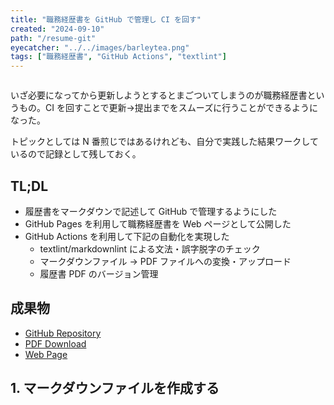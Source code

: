 ```yaml
---
title: "職務経歴書を GitHub で管理し CI を回す"
created: "2024-09-10"
path: "/resume-git"
eyecatcher: "../../images/barleytea.png"
tags: ["職務経歴書", "GitHub Actions", "textlint"]
---
```


```toc
```

いざ必要になってから更新しようとするとまごついてしまうのが職務経歴書というもの。CI を回すことで更新→提出までをスムーズに行うことができるようになった。

トピックとしては N 番煎じではあるけれども、自分で実践した結果ワークしているので記録として残しておく。

## TL;DL

* 履歴書をマークダウンで記述して GitHub で管理するようにした
* GitHub Pages を利用して職務経歴書を Web ページとして公開した
* GitHub Actions を利用して下記の自動化を実現した
    * textlint/markdownlint による文法・誤字脱字のチェック
    * マークダウンファイル → PDF ファイルへの変換・アップロード
    * 履歴書 PDF のバージョン管理


## 成果物

* [GitHub Repository](https://github.com/barleytea/barleytea)
* [PDF Download](https://github.com/barleytea/barleytea/releases)
* [Web Page](https://barlog.tech/barleytea/)

## 1. マークダウンファイルを作成する





